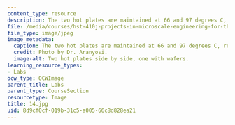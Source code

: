 ```yaml
---
content_type: resource
description: The two hot plates are maintained at 66 and 97 degrees C, respectively.
file: /media/courses/hst-410j-projects-in-microscale-engineering-for-the-life-sciences-spring-2007/8d9cf0cf019b31c5a00566c8d828ea21_14.jpg
file_type: image/jpeg
image_metadata:
  caption: The two hot plates are maintained at 66 and 97 degrees C, respectively.
  credit: Photo by Dr. Aranyosi.
  image-alt: Two hot plates side by side, one with wafers.
learning_resource_types:
- Labs
ocw_type: OCWImage
parent_title: Labs
parent_type: CourseSection
resourcetype: Image
title: 14.jpg
uid: 8d9cf0cf-019b-31c5-a005-66c8d828ea21
---
```

